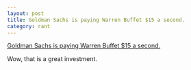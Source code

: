```yaml
--- 
layout: post
title: Goldman Sachs is paying Warren Buffet $15 a second.
category: rant
---
```

<a href="http://digg.com/news/worldnews/goldman_sachs_reportedly_paying_warren_buffett_1_3_million_per_day_may_repay_investment">Goldman Sachs is paying Warren Buffet $15 a second.</a><br/><p>Wow, that is a great investment.</p>

